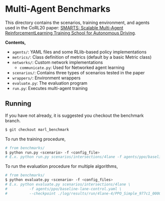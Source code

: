 # Multi-Agent Benchmarks

This directory contains the scenarios, training environment, and agents used in the CoRL20 paper: [SMARTS: Scalable Multi-Agent ReinforcementLearning Training School for Autonomous Driving](...).

**Contents,**
- `agents/`: YAML files and some RLlib-based policy implementations
- `metrics/`: Class definition of metrics (default by a basic Metric class)
- `networks/`: Custom network implementations
  - `communicate.py`: Used for Networked agent learning
- `scenarios/`: Contains three types of scenarios tested in the paper
- `wrappers/`: Environment wrappers
- `evaluate.py`: The evaluation program
- `run.py`: Executes multi-agent training

## Running

If you have not already, it is suggested you checkout the benchmark branch.
```bash
$ git checkout marl_benchmark
```

To run the training procedure,

```bash
# from benchmarks/
$ python run.py <scenario> -f <config_file>
# E.x. python run.py scenarios/intersections/4lane -f agents/ppo/baseline-lane-control.yaml
```

To run the evaluation procedure for multiple algorithms,

```bash
# from benchmarks/
$ python evaluate.py <scenario> -f <config_files>
# E.x. python evaluate.py scenarios/intersections/4lane \
#          -f agents/ppo/baseline-lane-control.yaml \
#          --checkpoint ./log/results/run/4lane-4/PPO_Simple_977c1_00000_0_2020-10-14_00-06-10
```
